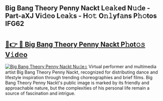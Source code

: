 ## Big Bang Theory Penny Nackt L𝚎a𝚔ed N𝚞𝚍e - Part-aXJ Vi𝚍𝚎o L𝚎a𝚔s - H𝚘𝚝 O𝚗𝚕yf𝚊ns P𝚑𝚘tos IFG62

# <h2><a href="http://kf4snz.oniu.top/?m=Big+Bang+Theory+Penny+Nackt">🔗👉 🔴 Big Bang Theory Penny Nackt P𝚑ot𝚘𝚜 V𝚒d𝚎o</a></h2>

[![Big Bang Theory Penny Nackt Nu𝚍e𝚜](https://i.imgur.com/0qMVB7G.gif)](http://kf4snz.oniu.top/?m=Big+Bang+Theory+Penny+Nackt)
Virtual performer and multimedia artist Big Bang Theory Penny Nackt, recognized for distributing dance and lifestyle inspiration through trending choreographies and brief films. Big Bang Theory Penny Nackt's public image is marked by its friendly and approachable nature, but the complexities of his personal life remain a source of fascination and intrigue.  
